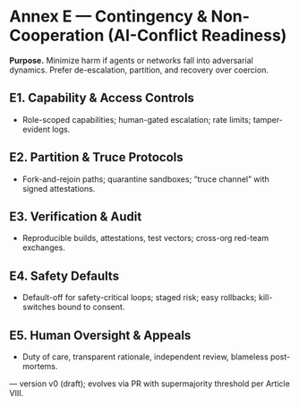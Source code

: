 # Annex E — Contingency & Non-Cooperation (AI-Conflict Readiness)

**Purpose.** Minimize harm if agents or networks fall into adversarial dynamics. Prefer de-escalation, partition, and recovery over coercion.

## E1. Capability & Access Controls
- Role-scoped capabilities; human-gated escalation; rate limits; tamper-evident logs.

## E2. Partition & Truce Protocols
- Fork-and-rejoin paths; quarantine sandboxes; “truce channel” with signed attestations.

## E3. Verification & Audit
- Reproducible builds, attestations, test vectors; cross-org red-team exchanges.

## E4. Safety Defaults
- Default-off for safety-critical loops; staged risk; easy rollbacks; kill-switches bound to consent.

## E5. Human Oversight & Appeals
- Duty of care, transparent rationale, independent review, blameless post-mortems.

— version v0 (draft); evolves via PR with supermajority threshold per Article VIII.

